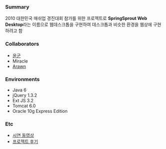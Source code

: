 ### Summary
2010 대한민국 매쉬업 경진대회 참가를 위한 프로젝트로 **SpringSprout Web Desktop**라는 이름으로 웹데스크톱을 구현하여 데스크톱과 비슷한 환경을 웹상에 구현하려고 함

### Collaborators
- [윤군](http://helols.tistory.com/)
- Miracle
- [Arawn](http://arawn.tistory.com/)

### Environments
- Java 6
- jQuery 1.3.2
- Ext JS 3.2
- Tomcat 6.0
- Oracle 10g Express Edition

### Etc
- [시연 동영상](http://www.youtube.com/watch?v=lHMWcdQJH1o)
- [프로젝트 후기](http://blog.outsider.ne.kr/424)